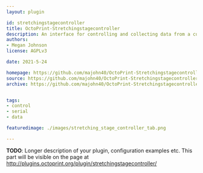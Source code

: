 ```yaml
---
layout: plugin

id: stretchingstagecontroller
title: OctoPrint-Stretchingstagecontroller
description: An interface for controlling and collecting data from a custom Stretching Stage using Octoprint. Allows the user to read and save data from an additional Serial port during a print.
authors:
- Megan Johnson
license: AGPLv3

date: 2021-5-24

homepage: https://github.com/majohn40/OctoPrint-Stretchingstagecontroller
source: https://github.com/majohn40/OctoPrint-Stretchingstagecontroller
archive: https://github.com/majohn40/OctoPrint-Stretchingstagecontroller/archive/master.zip


tags:
- control
- serial
- data

featuredimage: ./images/stretching_stage_controller_tab.png

---
```


**TODO**: Longer description of your plugin, configuration examples etc. This part will be visible on the page at
http://plugins.octoprint.org/plugin/stretchingstagecontroller/
